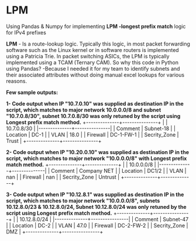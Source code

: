# LPM
Using Pandas &amp; Numpy for implementing **LPM -longest prefix match** logic for IPv4 prefixes

**LPM** - Is a route-lookup logic. Typically this logic, in most packet forwarding software such as the Linux kernel or in software routers is implemented using a Patricia Trie. In packet switching ASICs, the LPM is typically implemented using a TCAM (Ternary CAM). 
So why this code in Python using Pandas? -Because I needed it for my team to identify subnets and their associated attributes without doing manual excel lookups for various reasons.

**Few sample outputs:**

**1- Code output when IP "10.7.0.10" was supplied as destination IP in the script, which matches to major network 10.0.0.0/8 and subnet "10.7.0.8/30", subnet 10.7.0.8/30 was only retuned by the script using Longest prefix match method.**
+--------------+---------------+
|              | 10.7.0.8/30   |
|--------------+---------------|
| Comment      | Subnet-18     |
| Location     | DC-1          |
| VLAN         | 18.0          |
| Firewall     | DC-1-FW-1     |
| Secrity_Zone | Trust         |
+--------------+---------------+

**2- Code output when IP "10.20.0.10" was supplied as destination IP in the script, which matches to major network "10.0.0.0/8" with Longest prefix match method.**
+--------------+--------------+
|              | 10.0.0.0/8   |
|--------------+--------------|
| Comment      | Company NET  |
| Location     | DC1/2        |
| VLAN         | nan          |
| Firewall     | nan          |
| Secrity_Zone | Untrust      |
+--------------+--------------+

**3- Code output when IP "10.12.8.1" was supplied as destination IP in the script, which matches to major network "10.0.0.0/8", subnets 10.12.8.0/23 & 10.12.8.0/24, Subnet 10.12.8.0/24 was only retuned by the script using Longest prefix match method.**
+--------------+----------------+
|              | 10.12.8.0/24   |
|--------------+----------------|
| Comment      | Subnet-47      |
| Location     | DC-2           |
| VLAN         | 47.0           |
| Firewall     | DC-2-FW-2      |
| Secrity_Zone | DMZ            |
+--------------+----------------+
